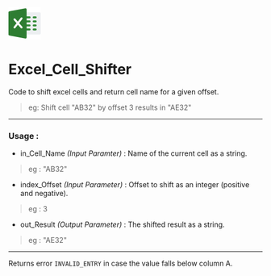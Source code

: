 ![alt text](https://github.com/alexthomas96/Excel_Cell_Shifter/blob/master/excelicon.png "Image Source : https://www.flaticon.com/free-icon/excel_732220#term=excel&page=1&position=1")


# Excel_Cell_Shifter 
Code to shift excel cells and return cell name for a given offset. 
> eg: Shift cell "AB32" by offset 3 results in "AE32"

***

### Usage : 
* in_Cell_Name _(Input Paramter)_ : Name of the current cell as a string. 
> eg : "AB32"
                                
* index_Offset _(Input Parameter)_ : Offset to shift as an integer (positive and negative).
> eg : 3
                                 
* out_Result _(Output Parameter)_ : The shifted result as a string.
> eg : "AE32"

***

Returns error `INVALID_ENTRY` in case the value falls below column A. 

